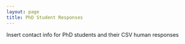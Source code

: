 ```yaml
---
layout: page
title: PhD Student Responses
---
```


Insert contact info for PhD students and their CSV human responses